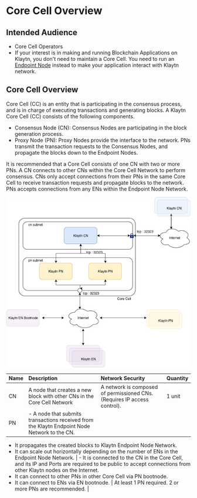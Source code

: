 # Core Cell Overview

## Intended Audience

- Core Cell Operators
- If your interest is in making and running Blockchain Applications on Klaytn, you don't need to maintain a Core Cell. You need to run an [Endpoint Node](../endpoint-node/README.md) instead to make your application interact with Klaytn network. 

## Core Cell Overview

Core Cell (CC) is an entity that is participating in the consensus process, and is in charge of executing transactions and generating blocks. A Klaytn Core Cell (CC) consists of the following components.

- Consensus Node (CN): Consensus Nodes are participating in the block generation process. 
- Proxy Node (PN): Proxy Nodes provide the interface to the network. PNs transmit the transaction requests to the Consensus Nodes, and propagate the blocks down to the Endpoint Nodes.

It is recommended that a Core Cell consists of one CN with two or more PNs. A CN connects to other CNs within the Core Cell Network to perform consensus. CNs only accept connections from their PNs in the same Core Cell to receive transaction requests and propagate blocks to the network. PNs accepts connections from any ENs within the Endpoint Node Network.

![Core Cell Overview](images/cn_set.png)

| Name | Description                                                                                                                                                                                                                                                         | Network Security                                                                                                                                                                                                                                                             | Quantity                                               |
|:---- |:------------------------------------------------------------------------------------------------------------------------------------------------------------------------------------------------------------------------------------------------------------------- |:---------------------------------------------------------------------------------------------------------------------------------------------------------------------------------------------------------------------------------------------------------------------------- |:------------------------------------------------------ |
| CN   | A node that creates a new block with other CNs in the Core Cell Network                                                                                                                                                                                             | A network is composed of permissioned CNs. (Requires IP access control).                                                                                                                                                                                                     | 1 unit                                                 |
| PN   | - A node that submits transactions received from the Klaytn Endpoint Node Network to the CN.   
- It propagates the created blocks to Klaytn Endpoint Node Network.   
- It can scale out horizontally depending on the number of ENs in the Endpoint Node Network. | - It is connected to the CN in the Core Cell, and its IP and Ports are required to be public to accept connections from other Klaytn nodes on the Internet.   
- It can connect to other PNs in other Core Cell via PN bootnode.   
- It can connect to ENs via EN bootnode. | At least 1 PN required. 2 or more PNs are recommended. |